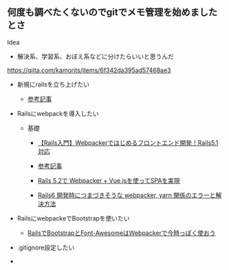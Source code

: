 ## 何度も調べたくないのでgitでメモ管理を始めましたとさ

Idea
- 解決系、学習系、おぼえ系などに分けたらいいと思うんだ

https://qiita.com/kamorits/items/6f342da395ad57468ae3

- 新規にrailsを立ち上げたい
  - [参考記事]()

- Railsにwebpackを導入したい
  - 基礎
    - [【Rails入門】Webpackerではじめるフロントエンド開発！Rails5.1対応](https://www.sejuku.net/blog/68146)
    
    - [参考記事](https://www.fundely.co.jp/blog/tech/2020/01/22/180037/#:~:text=webpack%E3%81%A8webpacker%E3%81%AE%E9%81%95%E3%81%84&text=%E5%90%8D%E5%89%8D%E3%81%8C%E4%BC%BC%E3%81%A6%E3%81%84%E3%81%A6,%E3%81%A6%E3%81%8F%E3%82%8C%E3%82%8B%E5%84%AA%E3%82%8C%E3%82%82%E3%81%AE%E3%81%A7%E3%81%99%E3%80%82)
    - [Rails 5.2で Webpacker + Vue.jsを使ってSPAを実現](https://qiita.com/MariMurotani/items/f040e3ce23ece18d50df)
    - [Rails6 開発時につまづきそうな webpacker, yarn 関係のエラーと解決方法](https://qiita.com/NaokiIshimura/items/8203f74f8dfd5f6b87a0)
    
- RailsにwebpackeでBootstrapを使いたい
  - [RailsでBootstrapとFont-AwesomeはWebpackerで今時っぽく使おう](https://qiita.com/rhistoba/items/f724dae231d7e28bf477)
  
- .gitignore設定したい

- 
